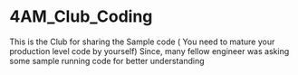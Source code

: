 # 4AM_Club_Coding
This is the Club for sharing the Sample code ( You need to mature your production level code by yourself)
Since, many fellow engineer was asking some sample running code for better understanding

